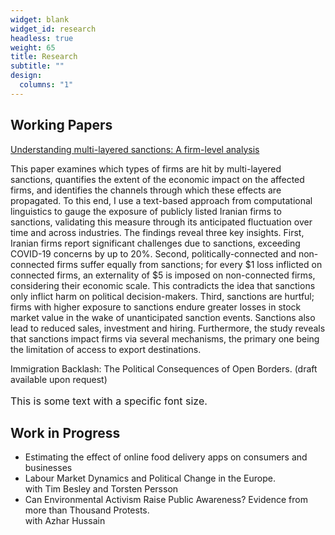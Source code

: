 ```yaml
---
widget: blank
widget_id: research
headless: true
weight: 65
title: Research
subtitle: ""
design:
  columns: "1"
---
```

## Working Papers

[Understanding multi-layered sanctions: A firm-level analysis](https://cep.lse.ac.uk/_NEW/publications/abstract.asp?index=10531)

This paper examines which types of firms are hit by multi-layered sanctions, quantifies the extent of the economic impact on the affected firms, and identifies the channels through which these effects are propagated. To this end, I use a text-based approach from computational linguistics to gauge the exposure of publicly listed Iranian firms to sanctions, validating this measure through its anticipated fluctuation over time and across industries. The findings reveal three key insights. First, Iranian firms report significant challenges due to sanctions, exceeding COVID-19 concerns by up to 20%. Second, politically-connected and non-connected firms suffer equally from sanctions; for every $1 loss inflicted on connected firms, an externality of $5 is imposed on non-connected firms, considering their economic scale. This contradicts the idea that sanctions only inflict harm on political decision-makers. Third, sanctions are hurtful; firms with higher exposure to sanctions endure greater losses in stock market value in the wake of unanticipated sanction events. Sanctions also lead to reduced sales, investment and hiring. Furthermore, the study reveals that sanctions impact firms via several mechanisms, the primary one being the limitation of access to export destinations.

Immigration Backlash: The Political Consequences of Open Borders. (draft available upon request)
<p style="font-size: 16px;">This is some text with a specific font size.</p>

## Work in Progress

* Estimating the effect of online food delivery apps on consumers and businesses
* Labour Market Dynamics and Political Change in the Europe.\
    with Tim Besley and Torsten Persson
* Can Environmental Activism Raise Public Awareness? Evidence from more than Thousand
  Protests.\
  with Azhar Hussain
